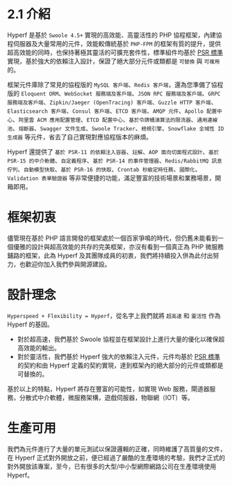# 2.1 介紹

Hyperf 是基於 `Swoole 4.5+` 實現的高效能、高靈活性的 PHP 協程框架，內建協程伺服器及大量常用的元件，效能較傳統基於 `PHP-FPM` 的框架有質的提升，提供超高效能的同時，也保持著極其靈活的可擴充套件性，標準組件均基於 [PSR 標準](https://www.php-fig.org/psr) 實現，基於強大的依賴注入設計，保證了絕大部分元件或類都是 `可替換` 與 `可複用` 的。

框架元件庫除了常見的協程版的 `MySQL 客戶端`、`Redis 客戶端`，還為您準備了協程版的 `Eloquent ORM`、`WebSocket 服務端及客戶端`、`JSON RPC 服務端及客戶端`、`GRPC 服務端及客戶端`、`Zipkin/Jaeger (OpenTracing) 客戶端`、`Guzzle HTTP 客戶端`、`Elasticsearch 客戶端`、`Consul 客戶端`、`ETCD 客戶端`、`AMQP 元件`、`Apollo 配置中心`、`阿里雲 ACM 應用配置管理`、`ETCD 配置中心`、`基於令牌桶演算法的限流器`、`通用連線池`、`熔斷器`、`Swagger 文件生成`、`Swoole Tracker`、`檢視引擎`、`Snowflake 全域性 ID 生成器` 等元件，省去了自己實現對應協程版本的麻煩。

Hyperf 還提供了 `基於 PSR-11 的依賴注入容器`、`註解`、`AOP 面向切面程式設計`、`基於 PSR-15 的中介軟體`、`自定義程序`、`基於 PSR-14 的事件管理器`、`Redis/RabbitMQ 訊息佇列`、`自動模型快取`、`基於 PSR-16 的快取`、`Crontab 秒級定時任務`、`國際化`、`Validation 表單驗證器` 等非常便捷的功能，滿足豐富的技術場景和業務場景，開箱即用。

# 框架初衷

儘管現在基於 PHP 語言開發的框架處於一個百家爭鳴的時代，但仍舊未能看到一個優雅的設計與超高效能的共存的完美框架，亦沒有看到一個真正為 PHP 微服務鋪路的框架，此為 Hyperf 及其團隊成員的初衷，我們將持續投入併為此付出努力，也歡迎你加入我們參與開源建設。

# 設計理念

`Hyperspeed + Flexibility = Hyperf`，從名字上我們就將 `超高速` 和 `靈活性` 作為 Hyperf 的基因。

- 對於超高速，我們基於 Swoole 協程並在框架設計上進行大量的優化以確保超高效能的輸出。
- 對於靈活性，我們基於 Hyperf 強大的依賴注入元件，元件均基於 [PSR 標準](https://www.php-fig.org/psr) 的契約和由 Hyperf 定義的契約實現，達到框架內的絕大部分的元件或類都是可替換的。

基於以上的特點，Hyperf 將存在豐富的可能性，如實現 Web 服務，閘道器服務，分散式中介軟體，微服務架構，遊戲伺服器，物聯網（IOT）等。

# 生產可用

我們為元件進行了大量的單元測試以保證邏輯的正確，同時維護了高質量的文件，在 Hyperf 正式對外開放之前，便已經過了嚴酷的生產環境的考驗，我們才正式的對外開放該專案，至今，已有很多的大型/中小型網際網路公司在生產環境使用 Hyperf。
